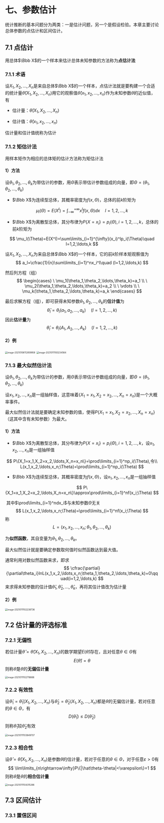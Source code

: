 # 七、参数估计

统计推断的基本问题分为两类：一是估计问题，另一个是假设检验。本章主要讨论总体参数的点估计和区间估计。

## 7.1 点估计

用总体$\Bbb X$的一个样本来估计总体未知参数的方法称为**点估计法**

### 7.1.1 术语

设$X_1,X_2,\ldots,X_n$是来自总体$\Bbb X$的一个样本，点估计法就是要构建一个合适的统计量$\hat{\theta}(X_1,X_2,\ldots,X_n)$用它的观察值$\hat{\theta}(x_1,x_2,\ldots,x_n)$作为未知参数$\theta$的近似值，有

- 估计量：$\hat{\theta}(X_1,X_2,\ldots,X_n)$

- 估计值：$\hat{\theta}(x_1,x_2,\ldots,x_n)$

估计量和估计值统称为估计

### 7.1.2 矩估计法

用样本矩作为相应的总体矩的估计方法称为矩估计法

#### 1）方法

设$\theta_1,\theta_2,\ldots,\theta_k$为带估计的参数，用$\Theta$表示带估计参数组成的向量，即$\Theta=(\theta_1,\theta_2,\ldots,\theta_k)$

- $\Bbb X$为连续型总体，其概率密度为$f(x,\Theta)$，总体的前$k$阶矩为

$$
\mu_l(\Theta)=E(X^l)=\int_{-\infty}^{+\infty}x^lf(x,\Theta)dx\quad l=1,2,\ldots,k
$$

- $\Bbb X$为离散型总体，其分布律为$P\{X=x_i\}=p_i(\Theta),i=1,2,\ldots,k$，总体的前$k$阶矩为

$$
\mu_l(\Theta)=E(X^l)=\sum\limits_{i=1}^{\infty}(x_i)^lp_i(\Theta)\quad l=1,2,\ldots,k
$$

设$X_1,X_2,\ldots,X_n$为来自总体$\Bbb X$的一个样本，它的前$k$阶样本矩观察值为
$$
a_l=\cfrac{1}{n}\sum\limits_{i=1}^nx_i^l\quad (l=1,2,\ldots,k)
$$

然后列方程（组）
$$
\begin{cases}
\  \mu_1(\theta_1,\theta_2,\ldots,\theta_k)=a_1
\\ \ \mu_2(\theta_1,\theta_2,\ldots,\theta_k)=a_2
\\ \ \vdots
\\ \ \mu_k(\theta_1,\theta_2,\ldots,\theta_k)=a_k
\end{cases}
$$

最后求解方程（组），即可获得未知参数$\theta_1,\theta_2,\ldots,\theta_k$的**估计值**为
$$
\hat{\theta}_l=\theta_l(a_1,a_2,\ldots,a_k)\quad (l=1,2,\ldots,k)
$$
因此**估计量**为
$$
\hat{\theta}_l=\theta_l(A_1,A_2,\ldots,A_k)\quad (l=1,2,\ldots,k)
$$
#### 2）例

<img src="https://trou.oss-cn-shanghai.aliyuncs.com/img/image-20210106112859958.png" alt="image-20210106112859958" style="zoom:50%;" />

<img src="https://trou.oss-cn-shanghai.aliyuncs.com/img/image-20210111100234564.png" alt="image-20210111100234564" style="zoom: 50%;" />

### 7.1.3 最大似然估计法

设$\theta_1,\theta_2,\ldots,\theta_k$为带估计的参数，用$\Theta$表示带估计参数组成的向量，即$\Theta=(\theta_1,\theta_2,\ldots,\theta_k)$

设$x_1,x_2,\ldots,x_n$是一组抽样值，这意味着$\{X_1=x_1,X_2=x_2,\ldots,X_n=x_n\}$是一个大概率事件。

最大似然估计法就是要确定未知参数的值，使得$P\{X_1=x_1,X_2=x_2,\ldots,X_n=x_n\}$（这其中含有未知参数）为最大。

#### 1）方法

- $\Bbb X$为离散型总体，其分布律为$P\{X=x_i\}=p_i(\Theta),i=1,2,\ldots,k$，设$x_1,x_2,\ldots,x_n$是一组抽样值

$$
P\{X_1=x_1,X_2=x_2,\ldots,X_n=x_n\}=\prod\limits_{i=1}^np_i(\Theta),令\\
L(x_1,x_2,\ldots,x_n;\Theta)=\prod\limits_{i=1}^np_i(\Theta)
$$

- $\Bbb X$为连续型总体，其概率密度为$f(x,\Theta)$，设$x_1,x_2,\ldots,x_n$是一组抽样值

$$
P\{X_1=x_1,X_2=x_2,\ldots,X_n=x_n\}\approx\prod\limits_{i=1}^nf(x_i;\Theta)
$$

​		其中$\prod\limits_{i=1}^ndx_i$与未知参数$\Theta$无关
$$
L(x_1,x_2,\ldots,x_n;\Theta)=\prod\limits_{i=1}^nf(x_i;\Theta)
$$
称
$$
L=(x_1,x_2,\ldots,x_n;\theta_1,\theta_2,\ldots,\theta_k)
$$


为**似然函数**，其自变量为$\theta_1,\theta_2,\ldots,\theta_k$。

最大似然估计就是要确定参数取何值时似然函数达到最大值。

通常利用对数似然函数来求，即求
$$
\cfrac{\partial}{\partial\theta_i}lnL(x_1,x_2,\ldots,x_n;\theta_1,\theta_2,\ldots,\theta_k)=0\qquad(i=1,2,\ldots,k)
$$
来求得未知参数的估计值$\hat\theta_1,\hat\theta_2,\ldots,\hat\theta_k$，再将其估计值改为估计量

#### 2）例

<img src="https://trou.oss-cn-shanghai.aliyuncs.com/img/image-20210111102238736.png" alt="image-20210111102238736" style="zoom:50%;" />

## 7.2 估计量的评选标准

### 7.2.1 无偏性

若估计量$\hat\theta=\hat\theta(X_1,X_2,\ldots,X_n)$的数学期望$E(\hat\theta)$存在，且对任意$\theta\in \Theta$有
$$
E(\hat\theta)=\theta
$$
则称$\hat\theta$是$\theta$的**无偏估计量**

<img src="https://trou.oss-cn-shanghai.aliyuncs.com/img/image-20210111102716666.png" alt="image-20210111102716666" style="zoom:50%;" />

### 7.2.2 有效性

设$\hat\theta_1=\hat\theta_1(X_1,X_2,\ldots,X_n)$与$\hat\theta_2=\hat\theta_2(X_1,X_2,\ldots,X_n)$都是$\theta$的无偏估计量，若对任意的$\theta\in \Theta$，有
$$
D(\hat\theta_1)\le D(\hat\theta_2)
$$
则称$\hat\theta_1$较$\hat\theta_2$有效

<img src="https://trou.oss-cn-shanghai.aliyuncs.com/img/image-20210111103649707.png" alt="image-20210111103649707" style="zoom:50%;" />

### 7.2.3 相合性

设$\hat\theta=\hat\theta(X_1,X_2,\ldots,X_n)$是参数$\theta$的估计量，若对于任意的$\theta\in \Theta$，对于任意$\varepsilon>0$有
$$
\lim\limits_{n\rightarrow\infty}P\{|\hat\theta-\theta|<\varepsilon\}=1
$$
则称$\hat\theta$是$\theta$的**相合估计量**

<img src="https://trou.oss-cn-shanghai.aliyuncs.com/img/image-20210111104315266.png" alt="image-20210111104315266" style="zoom:50%;" />

## 7.3 区间估计

### 7.3.1 置信区间

  